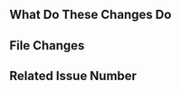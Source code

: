 <!-- Thanks for your contribution!
  -- Please review https://github.com/lukeluochina/drl-atari/blob/master/CONTRIBUTING.rst
  -- before opening a pull request -->

## What Do These Changes Do

<!-- Please give a brief description on these changes -->

## File Changes

<!-- M (modified), A (added), D (deleted), R (renamed), C (copied) --
  -- Example:
  -- README.rst: M
  -- tmp.txt: D
  -->

## Related Issue Number

<!-- Are there any issues opened that will be resolved --
  -- by merging this change? -->
